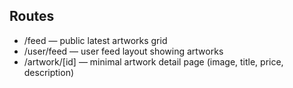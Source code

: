 ## Routes

- /feed — public latest artworks grid
- /user/feed — user feed layout showing artworks
- /artwork/[id] — minimal artwork detail page (image, title, price, description)

